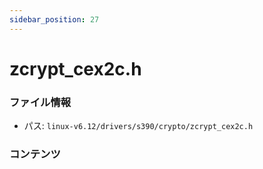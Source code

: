 ```yaml
---
sidebar_position: 27
---
```

# zcrypt_cex2c.h

### ファイル情報

- パス: `linux-v6.12/drivers/s390/crypto/zcrypt_cex2c.h`

### コンテンツ

```h

```

